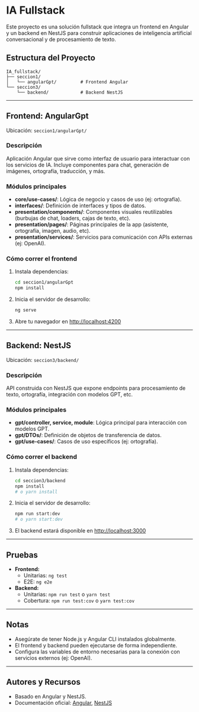 # IA Fullstack

Este proyecto es una solución fullstack que integra un frontend en Angular y un backend en NestJS para construir aplicaciones de inteligencia artificial conversacional y de procesamiento de texto.

## Estructura del Proyecto

```
IA_fullstack/
├── seccion1/
│   └── angularGpt/         # Frontend Angular
└── seccion3/
    └── backend/            # Backend NestJS
```

---

## Frontend: AngularGpt
Ubicación: `seccion1/angularGpt/`

### Descripción
Aplicación Angular que sirve como interfaz de usuario para interactuar con los servicios de IA. Incluye componentes para chat, generación de imágenes, ortografía, traducción, y más.

### Módulos principales
- **core/use-cases/**: Lógica de negocio y casos de uso (ej: ortografía).
- **interfaces/**: Definición de interfaces y tipos de datos.
- **presentation/components/**: Componentes visuales reutilizables (burbujas de chat, loaders, cajas de texto, etc).
- **presentation/pages/**: Páginas principales de la app (asistente, ortografía, imagen, audio, etc).
- **presentation/services/**: Servicios para comunicación con APIs externas (ej: OpenAI).

### Cómo correr el frontend
1. Instala dependencias:
   ```bash
   cd seccion1/angularGpt
   npm install
   ```
2. Inicia el servidor de desarrollo:
   ```bash
   ng serve
   ```
3. Abre tu navegador en [http://localhost:4200](http://localhost:4200)

---

## Backend: NestJS
Ubicación: `seccion3/backend/`

### Descripción
API construida con NestJS que expone endpoints para procesamiento de texto, ortografía, integración con modelos GPT, etc.

### Módulos principales
- **gpt/controller, service, module**: Lógica principal para interacción con modelos GPT.
- **gpt/DTOs/**: Definición de objetos de transferencia de datos.
- **gpt/use-cases/**: Casos de uso específicos (ej: ortografía).

### Cómo correr el backend
1. Instala dependencias:
   ```bash
   cd seccion3/backend
   npm install
   # o yarn install
   ```
2. Inicia el servidor de desarrollo:
   ```bash
   npm run start:dev
   # o yarn start:dev
   ```
3. El backend estará disponible en [http://localhost:3000](http://localhost:3000)

---

## Pruebas
- **Frontend:**
  - Unitarias: `ng test`
  - E2E: `ng e2e`
- **Backend:**
  - Unitarias: `npm run test` o `yarn test`
  - Cobertura: `npm run test:cov` o `yarn test:cov`

---

## Notas
- Asegúrate de tener Node.js y Angular CLI instalados globalmente.
- El frontend y backend pueden ejecutarse de forma independiente.
- Configura las variables de entorno necesarias para la conexión con servicios externos (ej: OpenAI).

---

## Autores y Recursos
- Basado en Angular y NestJS.
- Documentación oficial: [Angular](https://angular.dev/), [NestJS](https://docs.nestjs.com/)
